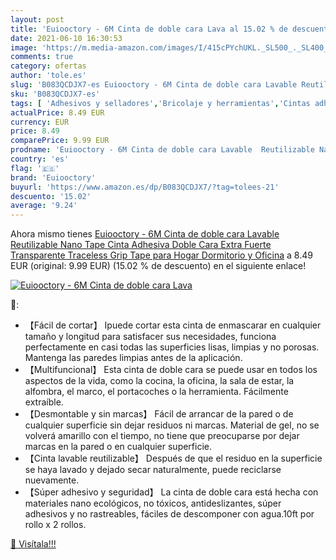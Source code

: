 ```yaml
---
layout: post
title: 'Euiooctory - 6M Cinta de doble cara Lava al 15.02 % de descuento'
date: 2021-06-10 16:30:53
image: 'https://m.media-amazon.com/images/I/415cPYchUKL._SL500_._SL400_.jpg'
comments: true
category: ofertas
author: 'tole.es'
slug: 'B083QCDJX7-es Euiooctory - 6M Cinta de doble cara Lavable Reutilizable...'
sku: 'B083QCDJX7-es'
tags: [ 'Adhesivos y selladores','Bricolaje y herramientas','Cintas adhesivas','Cintas adhesivas de doble cara','Ferretería','adhesiva','cinta','euiooctory', ]
actualPrice: 8.49 EUR
currency: EUR
price: 8.49
comparePrice: 9.99 EUR
prodname: 'Euiooctory - 6M Cinta de doble cara Lavable  Reutilizable Nano Tape  Cinta Adhesiva Doble Cara Extra Fuerte  Transparente Traceless Grip Tape para Hogar  Dormitorio y Oficina'
country: 'es'
flag: '🇪🇸'
brand: 'Euiooctory'
buyurl: 'https://www.amazon.es/dp/B083QCDJX7/?tag=tolees-21'
descuento: '15.02'
average: '9.24'
---
```


Ahora mismo tienes [Euiooctory - 6M Cinta de doble cara Lavable  Reutilizable Nano Tape  Cinta Adhesiva Doble Cara Extra Fuerte  Transparente Traceless Grip Tape para Hogar  Dormitorio y Oficina](https://www.amazon.es/dp/B083QCDJX7/?tag=tolees-21) a 8.49 EUR (original: 9.99 EUR) (15.02 %  de descuento) en el siguiente enlace!

[![Euiooctory - 6M Cinta de doble cara Lava](https://m.media-amazon.com/images/I/415cPYchUKL._SL500_._SL400_.jpg)](https://www.amazon.es/dp/B083QCDJX7/?tag=tolees-21)

🔎:

- 【Fácil de cortar】 Ipuede cortar esta cinta de enmascarar en cualquier tamaño y longitud para satisfacer sus necesidades, funciona perfectamente en casi todas las superficies lisas, limpias y no porosas. Mantenga las paredes limpias antes de la aplicación.
- 【Multifuncional】 Esta cinta de doble cara se puede usar en todos los aspectos de la vida, como la cocina, la oficina, la sala de estar, la alfombra, el marco, el portacoches o la herramienta. Fácilmente extraíble.
- 【Desmontable y sin marcas】 Fácil de arrancar de la pared o de cualquier superficie sin dejar residuos ni marcas. Material de gel, no se volverá amarillo con el tiempo, no tiene que preocuparse por dejar marcas en la pared o en cualquier superficie.
- 【Cinta lavable reutilizable】 Después de que el residuo en la superficie se haya lavado y dejado secar naturalmente, puede reciclarse nuevamente.
- 【Súper adhesivo y seguridad】 La cinta de doble cara está hecha con materiales nano ecológicos, no tóxicos, antideslizantes, súper adhesivos y no rastreables, fáciles de descomponer con agua.10ft por rollo x 2 rollos.

[🛒 Visítala!!!](https://www.amazon.es/dp/B083QCDJX7/?tag=tolees-21)
